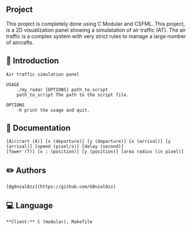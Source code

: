 ## Project

This project is completely done using C Modular and CSFML. This project, is a 2D visualization panel showing a simulatation of air traffic (AT). The air traffic is a complex system with very strict rules to manage a large number of aircrafts.

## :rocket: Introduction

    Air traffic simulation panel

    USAGE
        ./my_radar [OPTIONS] path_to_script
        path_to_script The path to the script file.

    OPTIONS
        -h print the usage and quit.

## 📖 Documentation

    [Aircrart (A)] [x (departure)] [y (departure)] [x (arrival)] [y (arrival)] [speed (pixel/s)] [delay (second)]
    [Tower (T)] [x : (position)] [y (position)] [area radius (in pixel)]


## :pencil2: Authors

    [@g0nzal0zz](https://github.com/G0nzal0zz)


## :computer: Language

    **Client:** C (modular), Makefile
